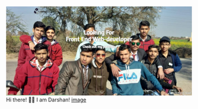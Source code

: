 ![image](https://github.com/Darshan-star/Darshan-star/blob/main/111111111.png?raw=true)
Hi there! 👋🏻 I am Darshan! [image](https://user-images.githubusercontent.com/75985193/147407417-285ab264-6a6b-45cd-96bc-c5474e226c41.png)


